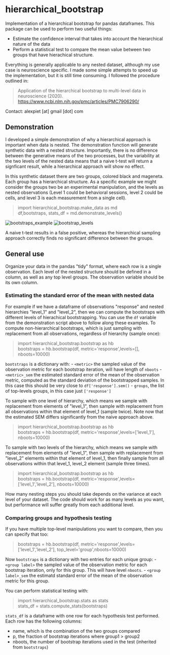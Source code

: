 
# hierarchical_bootstrap
Implementation of a hierarchical bootstrap for pandas dataframes. This package can be used to perform two useful things:
 - Estimate the confidence interval that takes into account the hierarchical nature of the data
 - Perform a statistical test to compare the mean value between two groups that have hierachical structure. 

Everything is generally applicable to any nested dataset, although my use case is neuroscience specific. I made some simple attempts to speed up the implementation, but it is still time consuming. I followed the procedure outlined in: 

> Application of the hierarchical bootstrap to multi-level data in neuroscience (2020). https://www.ncbi.nlm.nih.gov/pmc/articles/PMC7906290/

Contact: alexpiet [at] gmail [dot] com 

## Demonstration

I developed a simple demonstration of why a hierarchical approach is important when data is nested. The demonstration function will generate synthetic data with a nested structure. Importantly, there is no difference between the generative means of the two processes, but the variability at the two levels of the nested data means that a naive t-test will return a signficant result, while a hierarchical approach will show no effect. 

In this synthetic dataset there are two groups, colored black and mageneta. Each group has a hierarchical structure. As a specific example we might consider the groups two be an experimental manipulation, and the levels as nested observations (Level 1 could be behavioral sessions, level 2 could be cells, and level 3 is each measurement from a single cell). 

> import hierarchical_bootstrap.make_data as md   
> df,bootstraps, stats_df = md.demonstrate_levels() 


![bootstraps_example](https://user-images.githubusercontent.com/7605170/235807446-a2c5d63d-22be-4573-8af2-090187af4527.png)
![bootstrap_levels](https://user-images.githubusercontent.com/7605170/236035325-40eac912-c4f8-40f0-9e74-f7efe992200c.png)

A naive t-test results in a false positive, whereas the hierarchical sampling approach correctly finds no significant difference between the groups. 

## General use

Organize your data in the pandas "tidy" format, where each row is a single observation. Each level of the nested structure should be defined in a column, as well as any top level groups. The observation variable should be its own column. 

### Estimating the standard error of the mean with nested data
For example if we have a dataframe of observations "response" and nested hierarchies "level_1" and "level_2", then we can compute the bootstraps with different levels of hierachical bootstrapping. You can use the `df` variable from the demonstration script above to follow along these examples. To compute non-hierarchical bootstraps, which is just sampling with replacement from all observations, regardless of hierarchy (sample once):

> import hierarchical_bootstrap.bootstrap as hb   
> bootstraps = hb.bootstrap(df, metric='response',levels=[], nboots=10000)

`bootstraps` is a dictionary with:
    - `<metric>` the sampled value of the observation metric for each bootstrap iteration, will have length of `nboots`
    - `<metric>_sem` the estimated standard error of the mean of the observation metric, computed as the standard deviation of the bootstrapped samples. In this case this should be very close to `df['response'].sem()`
    - `groups`, the list of top-levels groups, in this case just `['response']`

To sample with one level of hierarchy, which means we sample with replacement from elements of "level_1", then sample with replacement from all observations within that element of level_1 (sample twice). Note now that the estimated SEM differs significantly from the naive approach above. 

> import hierarchical_bootstrap.bootstrap as hb   
> bootstraps = hb.bootstrap(df, metric='response',levels=['level_1'], nboots=10000)

To sample with two levels of the hierarchy, which means we sample with replacement from elements of "level_1", then sample with replacement from "level_2" elements within that element of level_1, then finally sample from all observations within that level_1, level_2 element (sample three times).

> import hierarchical_bootstrap.bootstrap as hb   
> bootstraps = hb.bootstrap(df, metric='response',levels=['level_1','level_2'], nboots=10000)

How many nesting steps you should take depends on the variance at each level of your dataset. The code should work for as many levels as you want, but performance will suffer greatly from each additional level. 

### Comparing groups and hypothesis testing

If you have multiple top-level manipulations you want to compare, then you can specify that too:

> bootstraps = hb.bootstrap(df, metric='response',levels=['level_1','level_2'], top_level='group',nboots=10000) 

Now `bootstraps` is a dictionary with two entries for each unique group:
    - `<group label>` the sampled value of the observation metric for each bootstrap iteration, only for this group. This will have level `nboots`.
    - `<group label>_sem` the estimatd standard error of the mean of the observation metric for this group. 

You can perform statistical testing with:

> import hierarchical_bootstrap.stats as stats   
> stats_df = stats.compute_stats(bootstraps)

`stats_df` is a dataframe with one row for each hypothesis test performed. Each row has the following columns:
 - name, which is the combination of the two groups compared
 - p, the fraction of bootstrap iterations where group1 > group2
 - nboots, the number of bootstrap iterations used in the test (inherited from `bootstraps`) 



